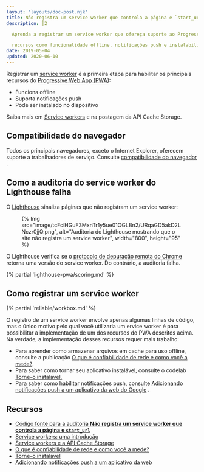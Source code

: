 ```yaml
---
layout: 'layouts/doc-post.njk'
title: Não registra um service worker que controla a página e `start_url`
description: |2

  Aprenda a registrar um service worker que ofereça suporte ao Progressive Web App

  recursos como funcionalidade offline, notificações push e instalabilidade.
date: 2019-05-04
updated: 2020-06-10
---
```


Registrar um [service worker](https://web.dev/service-workers-cache-storage/) é a primeira etapa para habilitar os principais recursos do [Progressive Web App (PWA)](https://web.dev/progressive-web-apps/):

- Funciona offline
- Suporta notificações push
- Pode ser instalado no dispositivo

Saiba mais em [Service workers](https://web.dev/service-workers-cache-storage/) e na postagem da API Cache Storage.

## Compatibilidade do navegador

Todos os principais navegadores, exceto o Internet Explorer, oferecem suporte a trabalhadores de serviço. Consulte [compatibilidade do navegador](https://developer.mozilla.org/docs/Web/API/ServiceWorker#Browser_compatibility) .

## Como a auditoria do service worker do Lighthouse falha

O [Lighthouse](https://developers.google.com/web/tools/lighthouse/) sinaliza páginas que não registram um service worker:

<figure>{% Img src="image/tcFciHGuF3MxnTr1y5ue01OGLBn2/URqaGD5akD2LNczr0jjQ.png", alt="Auditoria do Lighthouse mostrando que o site não registra um service worker", width="800", height="95" %}</figure>

O Lighthouse verifica se o [protocolo de depuração remota do Chrome](https://github.com/ChromeDevTools/devtools-protocol) retorna uma versão do service worker. Do contrário, a auditoria falha.

{% partial 'lighthouse-pwa/scoring.md' %}

## Como registrar um service worker

{% partial 'reliable/workbox.md' %}

O registro de um service worker envolve apenas algumas linhas de código, mas o único motivo pelo qual você utilizaria um ervice worker é para possibilitar a implementação de um dos recursos do PWA descritos acima. Na verdade, a implementação desses recursos requer mais trabalho:

- Para aprender como armazenar arquivos em cache para uso offline, consulte a publicação [O que é confiabilidade de rede e como você a mede?](https://web.dev/network-connections-unreliable/).
- Para saber como tornar seu aplicativo instalável, consulte o codelab [Torne-o instalável.](https://web.dev/codelab-make-installable/)
- Para saber como habilitar notificações push, consulte [Adicionando notificações push a um aplicativo da web do Google](https://codelabs.developers.google.com/codelabs/push-notifications) .

## Recursos

- [Código fonte para a auditoria **Não registra um service worker que controla a página e `start_url`**](https://github.com/GoogleChrome/lighthouse/blob/master/lighthouse-core/audits/service-worker.js)
- [Service workers: uma introdução](https://developers.google.com/web/fundamentals/primers/service-workers)
- [Service workers e a API Cache Storage](https://web.dev/service-workers-cache-storage/)
- [O que é confiabilidade de rede e como você a mede?](https://web.dev/network-connections-unreliable/)
- [Torne-o instalável](https://web.dev/codelab-make-installable/)
- [Adicionando notificações push a um aplicativo da web](https://codelabs.developers.google.com/codelabs/push-notifications)
